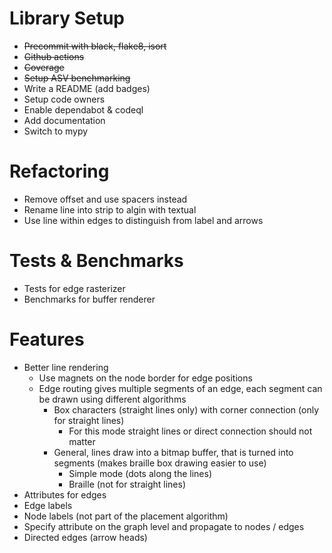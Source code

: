# Library Setup

* ~~Precommit with black, flake8, isort~~
* ~~Github actions~~
* ~~Coverage~~
* ~~Setup ASV benchmarking~~
* Write a README (add badges)
* Setup code owners
* Enable dependabot & codeql
* Add documentation
* Switch to mypy

# Refactoring

* Remove offset and use spacers instead
* Rename line into strip to algin with textual
* Use line within edges to distinguish from label and arrows

# Tests & Benchmarks

* Tests for edge rasterizer
* Benchmarks for buffer renderer

# Features

* Better line rendering
    * Use magnets on the node border for edge positions
    * Edge routing gives multiple segments of an edge, each segment can be drawn using different algorithms
        * Box characters (straight lines only) with corner connection (only for straight lines)
            * For this mode straight lines or direct connection should not matter
        * General, lines draw into a bitmap buffer, that is turned into segments (makes braille box drawing easier to use)
            * Simple mode (dots along the lines)
            * Braille (not for straight lines)
* Attributes for edges
* Edge labels
* Node labels (not part of the placement algorithm)
* Specify attribute on the graph level and propagate to nodes / edges
* Directed edges (arrow heads)
